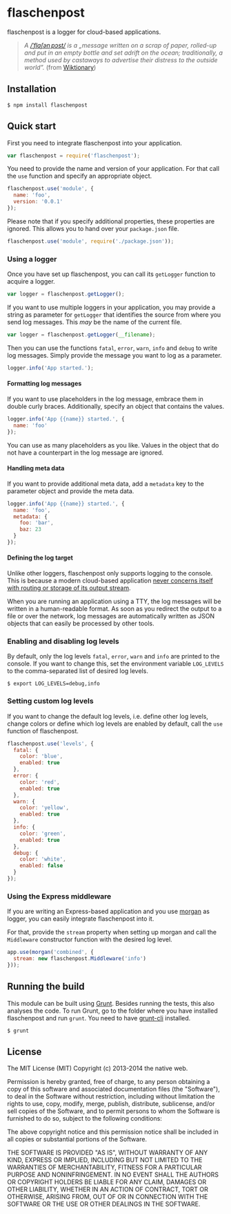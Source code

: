# flaschenpost

flaschenpost is a logger for cloud-based applications.

> *A [/ˈflaʃənˌpɔst/](https://en.wiktionary.org/wiki/Flaschenpost) is a &bdquo;message written on a scrap of paper, rolled-up and put in an empty bottle and set adrift on the ocean; traditionally, a method used by castaways to advertise their distress to the outside world&rdquo;.* (from [Wiktionary](https://en.wiktionary.org/wiki/message_in_a_bottle))

## Installation

    $ npm install flaschenpost

## Quick start

First you need to integrate flaschenpost into your application.

```javascript
var flaschenpost = require('flaschenpost');
```

You need to provide the name and version of your application. For that call the `use` function and specify an appropriate object.

```javascript
flaschenpost.use('module', {
  name: 'foo',
  version: '0.0.1'
});
```

Please note that if you specify additional properties, these properties are ignored. This allows you to hand over your `package.json` file.

```javascript
flaschenpost.use('module', require('./package.json'));
```

### Using a logger

Once you have set up flaschenpost, you can call its `getLogger` function to acquire a logger.

```javascript
var logger = flaschenpost.getLogger();
```

If you want to use multiple loggers in your application, you may provide a string as parameter for `getLogger` that identifies the source from where you send log messages. This *may* be the name of the current file.

```javascript
var logger = flaschenpost.getLogger(__filename);
```

Then you can use the functions `fatal`, `error`, `warn`, `info` and `debug` to write log messages. Simply provide the message you want to log as a parameter.

```javascript
logger.info('App started.');
```

#### Formatting log messages

If you want to use placeholders in the log message, embrace them in double curly braces. Additionally, specify an object that contains the values.

```javascript
logger.info('App {{name}} started.', {
  name: 'foo'
});
```

You can use as many placeholders as you like. Values in the object that do not have a counterpart in the log message are ignored.

#### Handling meta data

If you want to provide additional meta data, add a `metadata` key to the parameter object and provide the meta data.

```javascript
logger.info('App {{name}} started.', {
  name: 'foo',
  metadata: {
    foo: 'bar',
    baz: 23
  }
});
```

#### Defining the log target

Unlike other loggers, flaschenpost only supports logging to the console. This is because a modern cloud-based application [never concerns itself with routing or storage of its output stream](http://12factor.net/logs).

When you are running an application using a TTY, the log messages will be written in a human-readable format. As soon as you redirect the output to a file or over the network, log messages are automatically written as JSON objects that can easily be processed by other tools.

### Enabling and disabling log levels

By default, only the log levels `fatal`, `error`, `warn` and `info` are printed to the console. If you want to change this, set the environment variable `LOG_LEVELS` to the comma-separated list of desired log levels.

    $ export LOG_LEVELS=debug,info

### Setting custom log levels

If you want to change the default log levels, i.e. define other log levels, change colors or define which log levels are enabled by default, call the `use` function of flaschenpost.

```javascript
flaschenpost.use('levels', {
  fatal: {
    color: 'blue',
    enabled: true
  },
  error: {
    color: 'red',
    enabled: true
  },
  warn: {
    color: 'yellow',
    enabled: true
  },
  info: {
    color: 'green',
    enabled: true
  },
  debug: {
    color: 'white',
    enabled: false
  }
});
```

### Using the Express middleware

If you are writing an Express-based application and you use [morgan](https://github.com/expressjs/morgan) as logger, you can easily integrate flaschenpost into it.

For that, provide the `stream` property when setting up morgan and call the `Middleware` constructor function with the desired log level.

```javascript
app.use(morgan('combined', {
  stream: new flaschenpost.Middleware('info')
}));
```

## Running the build

This module can be built using [Grunt](http://gruntjs.com/). Besides running the tests, this also analyses the code. To run Grunt, go to the folder where you have installed flaschenpost and run `grunt`. You need to have [grunt-cli](https://github.com/gruntjs/grunt-cli) installed.

    $ grunt

## License

The MIT License (MIT)
Copyright (c) 2013-2014 the native web.

Permission is hereby granted, free of charge, to any person obtaining a copy of this software and associated documentation files (the "Software"), to deal in the Software without restriction, including without limitation the rights to use, copy, modify, merge, publish, distribute, sublicense, and/or sell copies of the Software, and to permit persons to whom the Software is furnished to do so, subject to the following conditions:

The above copyright notice and this permission notice shall be included in all copies or substantial portions of the Software.

THE SOFTWARE IS PROVIDED "AS IS", WITHOUT WARRANTY OF ANY KIND, EXPRESS OR IMPLIED, INCLUDING BUT NOT LIMITED TO THE WARRANTIES OF MERCHANTABILITY, FITNESS FOR A PARTICULAR PURPOSE AND NONINFRINGEMENT. IN NO EVENT SHALL THE AUTHORS OR COPYRIGHT HOLDERS BE LIABLE FOR ANY CLAIM, DAMAGES OR OTHER LIABILITY, WHETHER IN AN ACTION OF CONTRACT, TORT OR OTHERWISE, ARISING FROM, OUT OF OR IN CONNECTION WITH THE SOFTWARE OR THE USE OR OTHER DEALINGS IN THE SOFTWARE.
